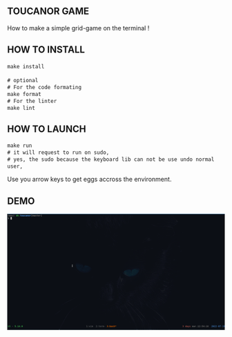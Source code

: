 ## TOUCANOR GAME

How to make a simple grid-game on the terminal !

## HOW TO INSTALL

```
make install

# optional
# For the code formating
make format
# For the linter
make lint
```

## HOW TO LAUNCH

```
make run
# it will request to run on sudo,
# yes, the sudo because the keyboard lib can not be use undo normal user,
```

Use you arrow keys to get eggs accross the environment.

## DEMO

![screenshot](./demo.gif)
